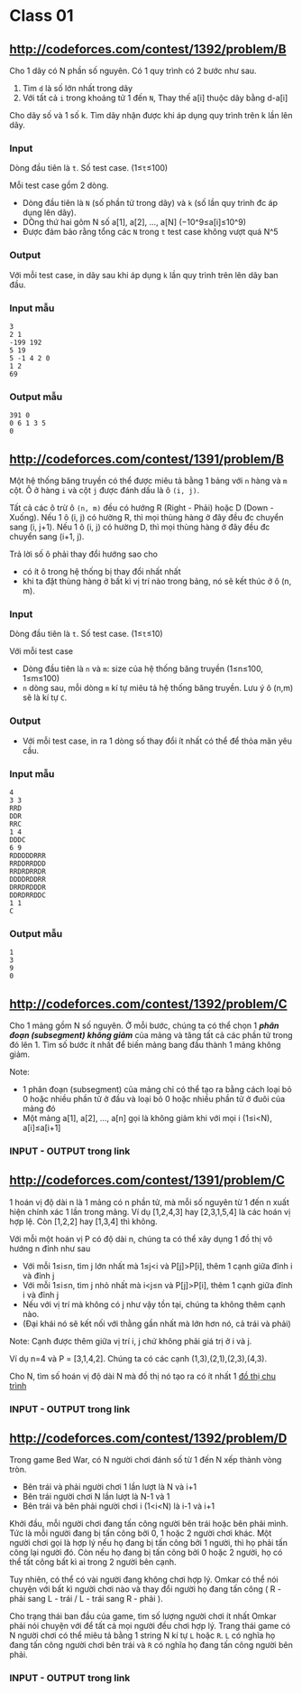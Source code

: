 # Class 01

## http://codeforces.com/contest/1392/problem/B

Cho 1 dãy có N phần số nguyên. Có 1 quy trình có 2 bước như sau.

1. Tìm `d` là số lớn nhất trong dãy
2. Với tất cả `i` trong khoảng tử 1 đến `N`, Thay thế a[i] thuộc dãy bằng d-a[i]

Cho dãy số và 1 số k. Tìm dãy nhận được khi áp dụng quy trình trên k lần lên dãy.

### Input

Dòng đầu tiên là `t`. Số test case. (1≤`t`≤100)

Mỗi test case gồm 2 dòng. 

+ Dòng đầu tiên là `N` (số phần tử trong dãy) và `k` (số lần quy trình đc áp dụng lên dãy). 
+ DÒng thứ hai gôm N số a[1], a[2], ..., a[N] (−10^9≤a[i]≤10^9)
+ Được đảm bảo rằng tổng các `N` trong `t` test case không vượt quá N^5

### Output

Với mỗi test case, in dãy sau khi áp dụng `k` lần quy trình trên lên dãy ban đầu.

### Input mẫu

```
3
2 1
-199 192
5 19
5 -1 4 2 0
1 2
69
```

### Output mẫu

```
391 0
0 6 1 3 5
0
```

## http://codeforces.com/contest/1391/problem/B

Một hệ thống băng truyền có thể được miêu tả bằng 1 bảng với `n` hàng và `m` cột. Ô ở hàng `i` và cột `j` được đánh dấu là ô `(i, j)`.

Tất cả các ô trừ ô `(n, m)` đều có hướng R (Right - Phải) hoặc D (Down - Xuống). Nếu 1 ô (i, j) có hường R, thì mọi thùng hàng ở đây đều đc chuyển sang (i, j+1). Nếu 1 ô (i, j) có hường D, thì mọi thùng hàng ở đây đều đc chuyển sang (i+1, j).

Trả lời số ô phải thay đổi hướng sao cho

+ có ít ô trong hệ thống bị thay đổi nhất nhất 
+ khi ta đặt thùng hàng ở bất kì vị trí nào trong bảng, nó sẽ kết thúc ở ô (n, m).


### Input

Dòng đầu tiên là `t`. Số test case. (1≤`t`≤10)

Với mỗi test case

+ Dòng đầu tiên là `n` và `m`: size của hệ thống băng truyền (1≤n≤100, 1≤m≤100)
+ `n` dòng sau, mỗi dòng `m` kí tự miêu tả hệ thống băng truyền. Lưu ý ô (n,m) sẽ là kí tự `C`.

### Output

+ Với mỗi test case, in ra 1 dòng số thay đổi ít nhất có thể để thỏa mãn yêu cầu.

### Input mẫu

```
4
3 3
RRD
DDR
RRC
1 4
DDDC
6 9
RDDDDDRRR
RRDDRRDDD
RRDRDRRDR
DDDDRDDRR
DRRDRDDDR
DDRDRRDDC
1 1
C
```

### Output mẫu

```
1
3
9
0
```

## http://codeforces.com/contest/1392/problem/C

Cho 1 mảng gồm N số nguyên. Ở mỗi bước, chúng ta có thể chọn 1 ***phân đoạn (subsegment)*** ***không giảm*** của mảng và tăng tất cả các phần tử trong đó lên 1.
Tìm số bước ít nhất để biến mảng bang đầu thành 1 mảng không giảm.

Note:

+ 1 phân đoạn (subsegment) của mảng chỉ có thể tạo ra bằng cách loại bỏ 0 hoặc nhiều phần tử ở đầu và loại bỏ 0 hoặc nhiều phần tử ở đuôi của mảng đó
+ Một mảng a[1], a[2], ..., a[n] gọi là không giảm khi với mọi i (1≤i<N), a[i]≤a[i+1]

### INPUT - OUTPUT trong link

## http://codeforces.com/contest/1391/problem/C

1 hoán vị độ dài n là 1 mảng có n phần tử, mà mỗi số nguyên từ 1 đến n xuất hiện chính xác 1 lần trong mảng. Ví dụ [1,2,4,3] hay [2,3,1,5,4] là các hoán vị hợp lệ. Còn [1,2,2] hay [1,3,4] thì không.

Với mỗi một hoán vị P có độ dài n, chúng ta có thể xây dụng 1 đồ thị vô hướng n đỉnh như sau

+ Với mỗi 1≤i≤n, tìm j lớn nhất mà 1≤j<i và P[j]>P[i], thêm 1 cạnh giữa đỉnh i và đỉnh j
+ Với mỗi 1≤i≤n, tìm j nhỏ nhất mà i<j≤n và P[j]>P[i], thêm 1 cạnh giữa đỉnh i và đỉnh j
+ Nếu với vị trí mà không có j như vậy tồn tại, chúng ta không thêm cạnh nào. 
+ (Đại khái nó sẽ kết nối với thằng gần nhất mà lớn hơn nó, cả trái và phải)

Note: Cạnh được thêm giữa vị trí i, j chứ không phải giá trị ở i và j.

Ví dụ n=4 và P = [3,1,4,2]. Chúng ta có các cạnh (1,3),(2,1),(2,3),(4,3).

Cho N, tìm số hoán vị độ dài N mà đồ thị nó tạo ra có ít nhất 1 [đồ thị chu trình](https://vi.wikipedia.org/wiki/%C4%90%E1%BB%93_th%E1%BB%8B_chu_tr%C3%ACnh)

### INPUT - OUTPUT trong link

## http://codeforces.com/contest/1392/problem/D

Trong game Bed War, có N người chơi đánh số từ 1 đến N xếp thành vòng tròn. 

+ Bên trái và phải người chơi 1 lần lượt là N và i+1
+ Bên trái người chơi N lần lượt là N-1 và 1
+ Bên trái và bên phải người chơi i (1<i<N) là i-1 và i+1

Khởi đầu, mỗi người chơi đang tấn công người bên trái hoặc bên phải mình. Tức là mỗi người đang bị tấn công bởi 0, 1 hoặc 2 người chơi khác. Một người chơi gọi là hợp lý nếu họ đang bị tấn công bởi 1 người, thì họ phải tấn công lại người đó. Còn nếu họ đang bị tấn công bởi 0 hoặc 2 người, họ có thể tất công bất kì ai trong 2 người bên cạnh.

Tuy nhiên, có thể có vài người đang không chơi hợp lý. Omkar có thể nói chuyện với bất kì người chơi nào và thay đổi người họ đang tấn công ( R - phải sang L - trái / L - trái sang R - phải ).

Cho trạng thái ban đầu của game, tìm số lượng người chơi ít nhất Omkar phải nói chuyện với để tất cả mọi người đều chơi hợp lý. Trang thái game có N người chơi có thể miêu tả bằng 1 string N kí tự `L` hoặc `R`. `L` có nghĩa họ đang tấn công người chơi bên trái và `R` có nghĩa họ đang tấn công người bên phải.

### INPUT - OUTPUT trong link